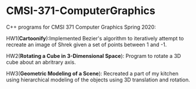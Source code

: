 # CMSI-371-ComputerGraphics
C++ programs for CMSI 371 Computer Graphics Spring 2020:

HW1(**Cartoonify**):Implemented Bezier's algorithm to iteratively attempt to recreate an image of Shrek given a 
      set of points between 1 and -1.
      
HW2(**Rotating a Cube in 3-Dimensional Space**): Program to rotate a 3D cube about an abritrary axis.

HW3(**Geometric Modeling of a Scene**): Recreated a part of my kitchen using hierarchical modeling of the objects using 3D translation and rotation.
 
      
